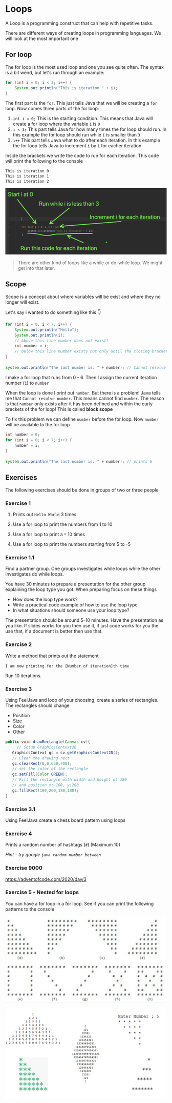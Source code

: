# Loops

 A Loop is a programming construct that can help with repetitive tasks. 



There are different ways of creating loops in programming languages. We will look at the most important one



## For loop

The for loop is the most used loop and one you see quite often. The syntax is a bit weird, but let's run through an example:

```java
for (int i = 0; i < 3; i++) {
    System.out.println("This is iteration " + i);
}
```

The first part is the `for`. This just tells Java that we will be creating a `for` loop. Now comes three parts of the for loop:

1. `int i = 0;` This is the starting condition. This means that Java will create a for loop where the variable `i` is `0`
2. `i < 3;` This part tells Java for how many times the for loop should run. In this example the for loop should run while `i` is smaller than `3`
3. `i++` This part tells Java what to do after each iteration. In this example the for loop tells Java to increment `i` by `1` for eacher iteration

Inside the brackets we write the code to run for each iteration. This code will print the following to the console

```
This is iteration 0
This is iteration 1
This is iteration 2
```



![For loop structure](../../assets/for-loop.png)



> There are other kind of loops like a while or do-while loop. We might get into that later. 



## Scope

Scope is a concept about where variables will be exist and where they no longer will exist. 

Let's say i wanted to do something like this 👇 

```java
for (int i = 0; i < 7; i++) {
    System.out.println("Hello");
  	System.out.println(i);
  	// Above this line number does not exist!
    int number = i;
  	// below this line number exists but only until the closing bracket!
}

System.out.println("The last number is: " + number); // Cannot resolve number
```

I make a for loop that runs from 0 - 6. Then I assign the current iteration number (`i`) to `number`

When the loop is done I print out `number`. But there is a problem! Java tells me that `Cannot resolve number`. This means cannot find `number`. The reason is that `number` only exists after it has been defined and within the curly brackets of the for loop! This is called **block scope**

To fix this problem we can define `number` before the for loop. Now `number` will be available to the for loop

```java
int number = 0;
for (int i = 0; i < 7; i++) {
    number = i;
}

System.out.println("The last number is: " + number); // prints 6
```





## Exercises

The following exercises should be done in groups of two or three people



### Exercise 1

1. Prints out `Hello World` 3 times

2. Use a for loop to print the numbers from 1 to 10

3. Use a for loop to print a `*` 10 times

4. Use a for loop to print the numbers starting from 5 to -5 



### Exercise 1.1

Find a partner group. One groups investigates while loops while the other investigates do while loops. 

You have 30 minutes to prepare a presentation for the other group explaining the loop type you got. When preparing focus on these things

- How does the loop type work?
- Write a practical code example of how to use the loop type
- In what situations should someone use your loop type?

The presentation should be around 5-10 minutes. Have the presentation as you like. If slides works for you then use it, if just code works for you the use that, if a document is better then use that. 



### Exercise 2

Write a method that prints out the statement

 `I am now printing for the [Number of iteration]th time`

Run 10 iterations.



### Exercise 3

Using FeelJava and loop of your choosing, create a series of rectangles. The rectangles should change

- Position
- Size
- Color
- Other



```java
public void drawRectangle(Canvas cv){ 
	 // Setup GraphicsContext2D
   GraphicsContext gc = cv.getGraphicsContext2D();
   // Clear the drawing rect
   gc.clearRect(0,0,650,700);
   // set the color of the rectangle
   gc.setFill(Color.GREEN);
   // Fill the rectangle with width and height of 180
   // and position x: 100, y:200
   gc.fillRect(100,200,180,180);
} 
```



### Exercise 3.1

Using FeelJava create a chess board pattern using loops



### Exercise 4

Prints a random number of hashtags (`#`) (Maximum 10)

*Hint - try google `java random number between`* 



### Exercise 9000

https://adventofcode.com/2020/day/3



### Exercise 5 - Nested for loops

You can have a for loop in a for loop. See if you can print the following patterns to the console



![Exercise 3](../../assets/loop-exercise.png)





![Exercise 3](../../assets/loop-exercises-2.png)

